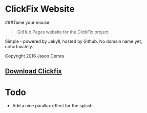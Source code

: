 # ClickFix Website
###Tame your mouse
> GitHub Pages website for the ClickFix project

Simple - powered by Jekyll, hosted by Github.
No domain name yet, unfortunately.

Copyright 2016 Jason Cemra

## [Download Clickfix](https:/cemrajc.github.io/clickfix/releases)

# Todo

* Add a nice parallax effect for the splash